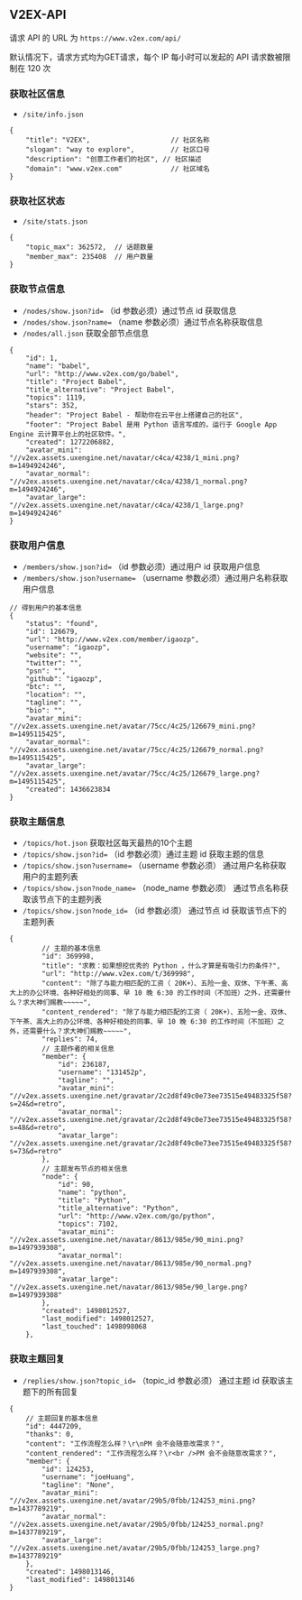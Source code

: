 ## V2EX-API
请求 API 的 URL 为 `https://www.v2ex.com/api/`

默认情况下，请求方式均为GET请求，每个 IP 每小时可以发起的 API 请求数被限制在 120 次
### 获取社区信息
  * `/site/info.json`
```
{
    "title": "V2EX",                    // 社区名称
    "slogan": "way to explore",         // 社区口号
    "description": "创意工作者们的社区", // 社区描述
    "domain": "www.v2ex.com"            // 社区域名
}
```

### 获取社区状态
* `/site/stats.json`
```
{
    "topic_max": 362572,  // 话题数量
    "member_max": 235408  // 用户数量
}
```
### 获取节点信息
* `/nodes/show.json?id=` （id 参数必须）通过节点 id 获取信息
* `/nodes/show.json?name=` （name 参数必须）通过节点名称获取信息
* `/nodes/all.json` 获取全部节点信息
```
{
    "id": 1,
    "name": "babel",
    "url": "http://www.v2ex.com/go/babel",
    "title": "Project Babel",
    "title_alternative": "Project Babel",
    "topics": 1119,
    "stars": 352,
    "header": "Project Babel - 帮助你在云平台上搭建自己的社区",
    "footer": "Project Babel 是用 Python 语言写成的，运行于 Google App Engine 云计算平台上的社区软件。",
    "created": 1272206882,
    "avatar_mini": "//v2ex.assets.uxengine.net/navatar/c4ca/4238/1_mini.png?m=1494924246",
    "avatar_normal": "//v2ex.assets.uxengine.net/navatar/c4ca/4238/1_normal.png?m=1494924246",
    "avatar_large": "//v2ex.assets.uxengine.net/navatar/c4ca/4238/1_large.png?m=1494924246"
}
```

### 获取用户信息
* `/members/show.json?id=` （id 参数必须）通过用户 id 获取用户信息
* `/members/show.json?username=` （username 参数必须）通过用户名称获取用户信息
```
// 得到用户的基本信息
{
    "status": "found",
    "id": 126679,
    "url": "http://www.v2ex.com/member/igaozp",
    "username": "igaozp",
    "website": "",
    "twitter": "",
    "psn": "",
    "github": "igaozp",
    "btc": "",
    "location": "",
    "tagline": "",
    "bio": "",
    "avatar_mini": "//v2ex.assets.uxengine.net/avatar/75cc/4c25/126679_mini.png?m=1495115425",
    "avatar_normal": "//v2ex.assets.uxengine.net/avatar/75cc/4c25/126679_normal.png?m=1495115425",
    "avatar_large": "//v2ex.assets.uxengine.net/avatar/75cc/4c25/126679_large.png?m=1495115425",
    "created": 1436623834
}
```

### 获取主题信息
* `/topics/hot.json` 获取社区每天最热的10个主题
* `/topics/show.json?id=` （id 参数必须）通过主题 id 获取主题的信息
* `/topics/show.json?username=` （username 参数必须） 通过用户名称获取用户的主题列表
* `/topics/show.json?node_name=` （node_name 参数必须） 通过节点名称获取该节点下的主题列表
* `/topics/show.json?node_id=` （id 参数必须） 通过节点 id 获取该节点下的主题列表
```
{
        // 主题的基本信息
        "id": 369998,
        "title": "求教：如果想挖优秀的 Python ，什么才算是有吸引力的条件?",
        "url": "http://www.v2ex.com/t/369998",
        "content": "除了与能力相匹配的工资（ 20K+）、五险一金、双休、下午茶、高大上的办公环境、各种好相处的同事、早 10 晚 6:30 的工作时间（不加班）之外，还需要什么？求大神们赐教~~~~~",
        "content_rendered": "除了与能力相匹配的工资（ 20K+）、五险一金、双休、下午茶、高大上的办公环境、各种好相处的同事、早 10 晚 6:30 的工作时间（不加班）之外，还需要什么？求大神们赐教~~~~~",
        "replies": 74,
        // 主题作者的相关信息
        "member": {
            "id": 236187,
            "username": "131452p",
            "tagline": "",
            "avatar_mini": "//v2ex.assets.uxengine.net/gravatar/2c2d8f49c0e73ee73515e49483325f58?s=24&d=retro",
            "avatar_normal": "//v2ex.assets.uxengine.net/gravatar/2c2d8f49c0e73ee73515e49483325f58?s=48&d=retro",
            "avatar_large": "//v2ex.assets.uxengine.net/gravatar/2c2d8f49c0e73ee73515e49483325f58?s=73&d=retro"
        },
        // 主题发布节点的相关信息
        "node": {
            "id": 90,
            "name": "python",
            "title": "Python",
            "title_alternative": "Python",
            "url": "http://www.v2ex.com/go/python",
            "topics": 7102,
            "avatar_mini": "//v2ex.assets.uxengine.net/navatar/8613/985e/90_mini.png?m=1497939308",
            "avatar_normal": "//v2ex.assets.uxengine.net/navatar/8613/985e/90_normal.png?m=1497939308",
            "avatar_large": "//v2ex.assets.uxengine.net/navatar/8613/985e/90_large.png?m=1497939308"
        },
        "created": 1498012527,
        "last_modified": 1498012527,
        "last_touched": 1498098068
    },
```

### 获取主题回复
* `/replies/show.json?topic_id=` （topic_id 参数必须） 通过主题 id 获取该主题下的所有回复
```
{
    // 主题回复的基本信息
    "id": 4447209,
    "thanks": 0,
    "content": "工作流程怎么样？\r\nPM 会不会随意改需求？",
    "content_rendered": "工作流程怎么样？\r<br />PM 会不会随意改需求？",
    "member": {
        "id": 124253,
        "username": "joeHuang",
        "tagline": "None",
        "avatar_mini": "//v2ex.assets.uxengine.net/avatar/29b5/0fbb/124253_mini.png?m=1437789219",
        "avatar_normal": "//v2ex.assets.uxengine.net/avatar/29b5/0fbb/124253_normal.png?m=1437789219",
        "avatar_large": "//v2ex.assets.uxengine.net/avatar/29b5/0fbb/124253_large.png?m=1437789219"
    },
    "created": 1498013146,
    "last_modified": 1498013146
}
```

